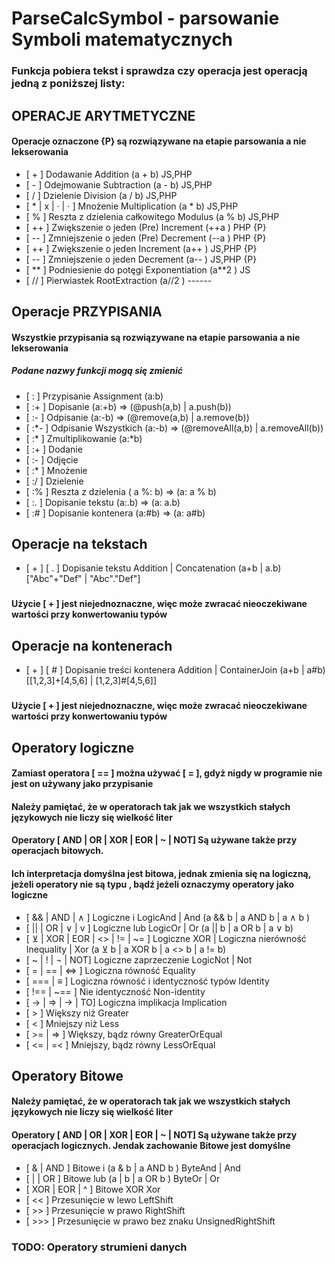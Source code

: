 # ParseCalcSymbol - parsowanie Symboli matematycznych
 ### Funkcja pobiera tekst i sprawdza czy operacja jest operacją jedną z poniższej listy:
 ## OPERACJE ARYTMETYCZNE
 ####  Operacje oznaczone {P} są rozwiązywane na etapie parsowania a nie lekserowania
  - [ + ]  Dodawanie                       Addition        (a + b) JS,PHP
  - [ - ]  Odejmowanie                     Subtraction     (a - b) JS,PHP
  - [ / ]  Dzielenie                       Division        (a / b) JS,PHP
  - [ * | x | · | ⋅ ]  Mnożenie            Multiplication  (a * b) JS,PHP
  - [ % ]  Reszta z dzielenia całkowitego  Modulus         (a % b) JS,PHP
  - [ ++ ] Zwiększenie o jeden (Pre)       Increment       (++a )  PHP     {P}
  - [ -- ] Zmniejszenie o jeden (Pre)      Decrement       (--a )  PHP     {P}
  - [ ++ ] Zwiększenie o jeden             Increment       (a++ )  JS,PHP  {P}
  - [ -- ] Zmniejszenie o jeden            Decrement       (a-- )  JS,PHP  {P}
  - [ ** ] Podniesienie do potęgi          Exponentiation  (a**2 ) JS
  - [ // ] Pierwiastek                     RootExtraction  (a//2 ) ------
 ### 
 ## Operacje PRZYPISANIA
 ####  Wszystkie przypisania są rozwiązywane na etapie parsowania a nie lekserowania
 #####  Podane nazwy funkcji mogą się zmienić
  - [ : ]  Przypisanie             Assignment  <all>       <all>           (a:b)
  - [ :+ ] Dopisanie                           <container> <all>           (a:+b) => (@push(a,b) | a.push(b))
  - [ :- ] Odpisanie                           <container> <all>           (a:-b) => (@remove(a,b) | a.remove(b))
  - [ :*- ] Odpisanie Wszystkich               <container> <all>           (a:-b) => (@removeAll(a,b) | a.removeAll(b))
  - [ :* ] Zmultiplikowanie                    <container> <all>           (a:*b) 
  - [ :+ ] Dodanie                             <number>
  - [ :- ] Odjęcie                             <number>
  - [ :* ] Mnożenie                            <number>
  - [ :/ ] Dzielenie                           <number>
  - [ :% ] Reszta z dzielenia                  <number>                    ( a %: b) => (a: a % b)
  - [ :. ] Dopisanie tekstu                                                (a:.b) => (a: a.b)
  - [ :# ] Dopisanie kontenera                                             (a:#b) => (a: a#b)
 ### 
 ## Operacje na tekstach
  - [ + ] [ . ] Dopisanie tekstu               Addition | Concatenation       (a+b | a.b)   ["Abc"+"Def" | "Abc"."Def"]
 ###
 ####  Użycie [ + ] jest niejednoznaczne, więc może zwracać nieoczekiwane wartości przy konwertowaniu typów
 ### 
 ## Operacje na kontenerach 
  - [ + ] [ # ] Dopisanie treści kontenera     Addition | ContainerJoin     (a+b | a#b) [[1,2,3]+[4,5,6] | [1,2,3]#[4,5,6]]
 ### 
 ####  Użycie [ + ]  jest niejednoznaczne, więc może zwracać nieoczekiwane wartości przy konwertowaniu typów
 ### 
 ## Operatory logiczne
 ####  Zamiast operatora [ == ] można używać [ = ], gdyż nigdy w programie nie jest on używany jako przypisanie
 ####  Należy pamiętać, że w operatorach tak jak we wszystkich stałych językowych nie liczy się wielkość liter
 ####  Operatory  [ AND | OR | XOR | EOR | ~ | NOT] Są używane także przy operacjach bitowych. 
 ####    Ich interpretacja domyślna jest bitowa, jednak zmienia się na logiczną, jeżeli operatory nie są typu <integer>, bądź jeżeli oznaczymy operatory jako logiczne
  - [ && | AND | ∧ ]                    Logiczne i                             LogicAnd | And      (a && b | a AND b | a ∧ b )
  - [ || | OR | ∨ | v ]                 Logiczne lub                           LogicOr | Or        (a || b | a OR b | a ∨ b)    
  - [ ⊻ | XOR | EOR | <> | != | ~= ]    Logiczne XOR | Logiczna nierówność     Inequality | Xor    (a ⊻ b | a XOR b | a <> b | a != b)
  - [ ~ | ! | ¬ | NOT]                  Logiczne zaprzeczenie                  LogicNot | Not         
  - [ = | == | ⇔ ]                     Logiczna równość                       Equality
  - [ === | ≡ ]                         Logiczna równość i identyczność typów  Identity
  - [ !== | ~== ]                       Nie identyczność                       Non-identity
  - [ -> | ⇒ | → | TO]                 Logiczna implikacja                    Implication
  - [ > ]                               Większy niż                            Greater
  - [ < ]                               Mniejszy niż                           Less
  - [ >= | => ]                         Większy, bądz równy                    GreaterOrEqual
  - [ <= | =< ]                         Mniejszy, bądz równy                   LessOrEqual
 ### 
 ## Operatory Bitowe
 ####  Należy pamiętać, że w operatorach tak jak we wszystkich stałych językowych nie liczy się wielkość liter
 ####  Operatory  [ AND | OR | XOR | EOR | ~ | NOT] Są używane także przy operacjach logicznych. Jendak zachowanie Bitowe jest domyślne
  - [ & | AND ]        Bitowe i  (a & b | a AND b )                            ByteAnd | And         
  - [ | | OR ]         Bitowe lub (a | b | a OR b )                            ByteOr | Or
  - [ XOR | EOR | ^ ]  Bitowe XOR                                              Xor
  - [ << ]             Przesunięcie w lewo                                     LeftShift
  - [ >> ]             Przesunięcie w prawo                                    RightShift
  - [ >>> ]             Przesunięcie w prawo bez znaku                         UnsignedRightShift
 ### 
 ### TODO: Operatory strumieni danych